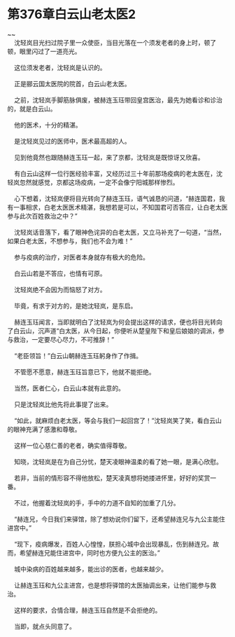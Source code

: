# 第376章白云山老太医2
~~<br>&nbsp;&nbsp;&nbsp;&nbsp;沈轻岚目光扫过院子里一众使臣，当目光落在一个须发老者的身上时，顿了顿，眼里闪过了一道亮光。<br><br>&nbsp;&nbsp;&nbsp;&nbsp;这位须发老者，沈轻岚是认识的。<br><br>&nbsp;&nbsp;&nbsp;&nbsp;正是郦云国太医院的院首，白云山老太医。<br><br>&nbsp;&nbsp;&nbsp;&nbsp;之前，沈轻岚手脚筋脉俱废，被赫连玉珏带回皇宫医治，最先为她看诊和诊治的，就是白云山。<br><br>&nbsp;&nbsp;&nbsp;&nbsp;他的医术，十分的精湛。<br><br>&nbsp;&nbsp;&nbsp;&nbsp;是沈轻岚见过的医师中，医术最高超的人。<br><br>&nbsp;&nbsp;&nbsp;&nbsp;见到他竟然也跟随赫连玉珏一起，来了京都，沈轻岚是既惊讶又欣喜。<br><br>&nbsp;&nbsp;&nbsp;&nbsp;有白云山这样一位行医经验丰富，又经历过三十年前那场疫病的老太医在，沈轻岚忽然就感觉，京都这场疫病，一定不会像宁阳城那样惨烈。<br><br>&nbsp;&nbsp;&nbsp;&nbsp;心下想着，沈轻岚便将目光转向了赫连玉珏，语气诚恳的问道，“赫连国君，我有一事相求，白老太医医术精湛，我想若是可以，不知国君可否答应，让白老太医参与此次百姓救治之中？”<br><br>&nbsp;&nbsp;&nbsp;&nbsp;沈轻岚话音落下，看了眼神色诧异的白老太医，又立马补充了一句道，“当然，如果白老太医，不想参与，我们也不会为难！”<br><br>&nbsp;&nbsp;&nbsp;&nbsp;参与疫病的治疗，对医者本身就存有极大的危险。<br><br>&nbsp;&nbsp;&nbsp;&nbsp;白云山若是不答应，也情有可原。<br><br>&nbsp;&nbsp;&nbsp;&nbsp;沈轻岚绝不会因为而恼怒了对方。<br><br>&nbsp;&nbsp;&nbsp;&nbsp;毕竟，有求于对方的，是她沈轻岚，是东启。<br><br>&nbsp;&nbsp;&nbsp;&nbsp;赫连玉珏闻言，当即就明白了沈轻岚为何会提出这样的请求，便也将目光转向了白云山，沉声道“白太医，从今日起，你便听从楚皇陛下和皇后娘娘的调派，参与救治，一定要尽心尽力，不可推辞！”<br><br>&nbsp;&nbsp;&nbsp;&nbsp;“老臣领旨！”白云山朝赫连玉珏躬身作了作揖。<br><br>&nbsp;&nbsp;&nbsp;&nbsp;不管愿不愿意，赫连玉珏旨意已下，他就不能拒绝。<br><br>&nbsp;&nbsp;&nbsp;&nbsp;当然，医者仁心，白云山本就有此意的。<br><br>&nbsp;&nbsp;&nbsp;&nbsp;只是沈轻岚比他先将此事提了出来。<br><br>&nbsp;&nbsp;&nbsp;&nbsp;“如此，就麻烦白老太医，等会与我们一起回宫了！”沈轻岚笑了笑，看白云山的眼神充满了感激和尊敬。<br><br>&nbsp;&nbsp;&nbsp;&nbsp;这样一位心慈仁善的老者，确实值得尊敬。<br><br>&nbsp;&nbsp;&nbsp;&nbsp;知晓，沈轻岚是在为自己分忧，楚天凌眼神温柔的看了她一眼，是满心欣慰。<br><br>&nbsp;&nbsp;&nbsp;&nbsp;若非，当前的情形容不得他放松，楚天凌真想将她搂进怀里，好好的奖赏一番。<br><br>&nbsp;&nbsp;&nbsp;&nbsp;不过，他握着沈轻岚的手，手中的力道不自知的加重了几分。<br><br>&nbsp;&nbsp;&nbsp;&nbsp;“赫连兄，今日我们来驿馆，除了想劝说你们留下，还希望赫连兄与九公主能住进宫中。”<br><br>&nbsp;&nbsp;&nbsp;&nbsp;“现下，疫病爆发，百姓人心惶惶，朕担心城中会出现暴乱，伤到赫连兄。故而，希望赫连兄能住进宫中，同时也方便九公主的医治。”<br><br>&nbsp;&nbsp;&nbsp;&nbsp;城中染病的百姓越来越多，能出诊的医者，也越来越少。<br><br>&nbsp;&nbsp;&nbsp;&nbsp;让赫连玉珏和九公主进宫，也是想将驿馆的太医抽调出来，让他们能参与救治。<br><br>&nbsp;&nbsp;&nbsp;&nbsp;这样的要求，合情合理，赫连玉珏自然是不会拒绝的。<br><br>&nbsp;&nbsp;&nbsp;&nbsp;当即，就点头同意了。<br><br>
                    

<script>_fwqdsqadxfw()</script>
<div><script>_dfwf1dw();</script></div>
<div><script>_dfwf1agdw();</script></div>
                